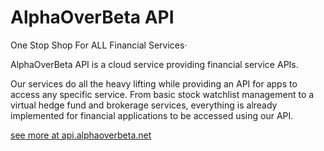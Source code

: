 # AlphaOverBeta API

One Stop Shop For ALL Financial Services·

AlphaOverBeta API is a cloud service providing financial service APIs.

Our services do all the heavy lifting while providing an API for apps to access any specific service.
From basic stock watchlist management to a virtual hedge fund and brokerage services, everything is already implemented for financial applications to be accessed using our API.

[see more at api.alphaoverbeta.net](https://api.alphaoverbeta.net)
